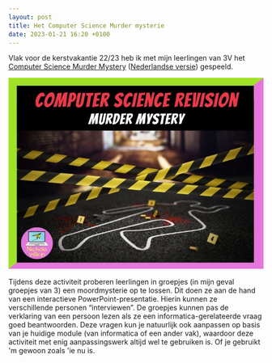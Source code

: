 ```yaml
---
layout: post
title: Het Computer Science Murder mysterie
date: 2023-01-21 16:20 +0100
---
```


Vlak voor de kerstvakantie 22/23 heb ik met mijn leerlingen van 3V het [Computer Science Murder Mystery](https://www.tes.com/teaching-resource/computer-science-murder-mystery-activity-12092661) ([Nederlandse versie](https://drive.google.com/drive/folders/1VftaDFtOc3HfphvLh0jZan-8u9REgatb)) gespeeld.

![Computer Science Murder Mystery](/uploads/csmurdermystery.jpg)

Tijdens deze activiteit proberen leerlingen in groepjes (in mijn geval groepjes van 3) een moordmysterie op te lossen. Dit doen ze aan de hand van een interactieve PowerPoint-presentatie. Hierin kunnen ze verschillende personen “interviewen”. De groepjes kunnen pas de verklaring van een persoon lezen als ze een informatica-gerelateerde vraag goed beantwoorden. Deze vragen kun je natuurlijk ook aanpassen op basis van je huidige module (van informatica of een ander vak), waardoor deze activiteit met enig aanpassingswerk altijd wel te gebruiken is. Of je gebruikt 'm gewoon zoals 'ie nu is.